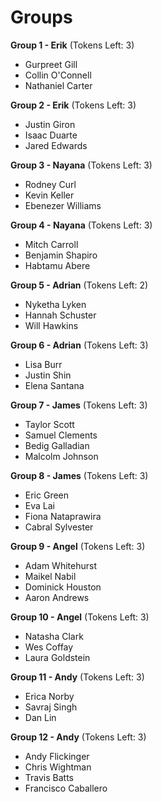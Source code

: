 # Groups

**Group 1 - Erik** (Tokens Left: 3)
- Gurpreet Gill
- Collin O'Connell
- Nathaniel Carter

**Group 2 - Erik** (Tokens Left: 3)
- Justin Giron
- Isaac Duarte
- Jared Edwards

**Group 3 - Nayana** (Tokens Left: 3)
- Rodney Curl
- Kevin Keller
- Ebenezer Williams

**Group 4 - Nayana** (Tokens Left: 3)
- Mitch Carroll
- Benjamin Shapiro
- Habtamu Abere

**Group 5 - Adrian** (Tokens Left: 2)
- Nyketha Lyken
- Hannah Schuster
- Will Hawkins

**Group 6 - Adrian** (Tokens Left: 3)
- Lisa Burr
- Justin Shin
- Elena Santana

**Group 7 - James** (Tokens Left: 3)
- Taylor Scott
- Samuel Clements
- Bedig Galladian
- Malcolm Johnson

**Group 8 - James** (Tokens Left: 3)
- Eric Green
- Eva Lai
- Fiona Nataprawira
- Cabral Sylvester

**Group 9 - Angel** (Tokens Left: 3)
- Adam Whitehurst
- Maikel Nabil
- Dominick Houston
- Aaron Andrews

**Group 10 - Angel** (Tokens Left: 3)
- Natasha Clark
- Wes Coffay
- Laura Goldstein

**Group 11 - Andy** (Tokens Left: 3)
- Erica Norby
- Savraj Singh
- Dan Lin

**Group 12 - Andy** (Tokens Left: 3)
- Andy Flickinger
- Chris Wightman
- Travis Batts
- Francisco Caballero
